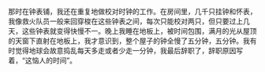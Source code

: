那时在钟表铺，我还在重复地做校对时钟的工作。在房间里，几千只挂钟和怀表，我像救火队员一般来回穿梭在这些钟表之间，每次只能校对两只，但只要过上几天，这些钟表就变得快慢不一。晚上我睡在地板上，被时间包围，满月的光从屋顶的天窗下直射在地板上，我才意识到，整个屋子的钟全慢了五分钟，五分钟。我有时觉得地球会故意捣乱每天多走或者少走一分钟，我最后辞职了，辞职原因写着，“这恼人的时间”。